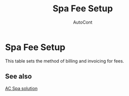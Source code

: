 ﻿---
    title: "Spa Fee Setup"
    author: AutoCont
    ms.date: 04/30/2018
    ms.topic: article
    ms.prod: dynamics-nav-2017
    ms.contentlocale: en
    ms.lasthandoff: 04/30/2018
---

# Spa Fee Setup

This table sets the method of billing and invoicing for fees.  


## <a name="see-also"></a>See also
[AC Spa solution](ac-spa-solution.md)